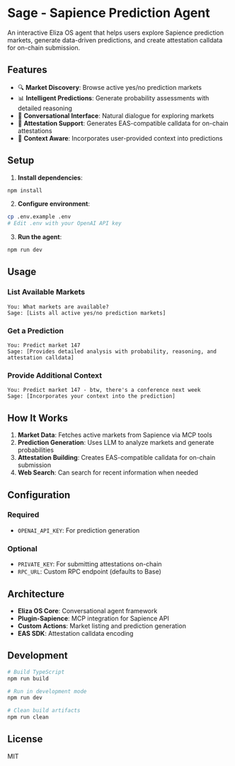 # Sage - Sapience Prediction Agent

An interactive Eliza OS agent that helps users explore Sapience prediction markets, generate data-driven predictions, and create attestation calldata for on-chain submission.

## Features

- 🔍 **Market Discovery**: Browse active yes/no prediction markets
- 📊 **Intelligent Predictions**: Generate probability assessments with detailed reasoning
- 💬 **Conversational Interface**: Natural dialogue for exploring markets
- 🔗 **Attestation Support**: Generates EAS-compatible calldata for on-chain attestations
- 🧠 **Context Aware**: Incorporates user-provided context into predictions

## Setup

1. **Install dependencies**:
```bash
npm install
```

2. **Configure environment**:
```bash
cp .env.example .env
# Edit .env with your OpenAI API key
```

3. **Run the agent**:
```bash
npm run dev
```

## Usage

### List Available Markets
```
You: What markets are available?
Sage: [Lists all active yes/no prediction markets]
```

### Get a Prediction
```
You: Predict market 147
Sage: [Provides detailed analysis with probability, reasoning, and attestation calldata]
```

### Provide Additional Context
```
You: Predict market 147 - btw, there's a conference next week
Sage: [Incorporates your context into the prediction]
```

## How It Works

1. **Market Data**: Fetches active markets from Sapience via MCP tools
2. **Prediction Generation**: Uses LLM to analyze markets and generate probabilities
3. **Attestation Building**: Creates EAS-compatible calldata for on-chain submission
4. **Web Search**: Can search for recent information when needed

## Configuration

### Required
- `OPENAI_API_KEY`: For prediction generation

### Optional
- `PRIVATE_KEY`: For submitting attestations on-chain
- `RPC_URL`: Custom RPC endpoint (defaults to Base)

## Architecture

- **Eliza OS Core**: Conversational agent framework
- **Plugin-Sapience**: MCP integration for Sapience API
- **Custom Actions**: Market listing and prediction generation
- **EAS SDK**: Attestation calldata encoding

## Development

```bash
# Build TypeScript
npm run build

# Run in development mode
npm run dev

# Clean build artifacts
npm run clean
```

## License

MIT
